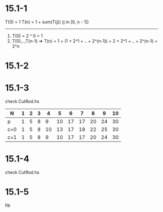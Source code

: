 # 15.1-1

T(0) = 1
T(n) = 1 + sum(T(j)) (j in [0, n - 1])

---

1. T(0) = 2 ^ 0 = 1
2. T(0),..,T(n-1)
=> T(n) = 1 + (1 + 2^1 + .. + 2^(n-1))
        = 2 + 2^1 + .. + 2^(n-1)
        = 2^n

# 15.1-2

# 15.1-3

check CutRod.hs

N    | 1 | 2 | 3 | 4  | 5  | 6  | 7  | 8  | 9  | 10 |
-----|---|---|---|----|----|----|----|----|----|----|
p    | 1 | 5 | 8 | 9  | 10 | 17 | 17 | 20 | 24 | 30 |
c=0  | 1 | 5 | 8 | 10 | 13 | 17 | 18 | 22 | 25 | 30 |
c=1  | 1 | 5 | 8 | 9  | 10 | 17 | 17 | 20 | 24 | 30 |

# 15.1-4

check CutRod.hs

# 15.1-5

fib
